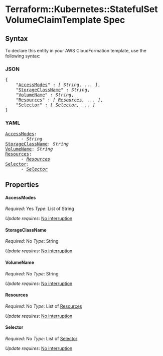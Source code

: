 # Terraform::Kubernetes::StatefulSet VolumeClaimTemplate Spec

## Syntax

To declare this entity in your AWS CloudFormation template, use the following syntax:

### JSON

<pre>
{
    "<a href="#accessmodes" title="AccessModes">AccessModes</a>" : <i>[ String, ... ]</i>,
    "<a href="#storageclassname" title="StorageClassName">StorageClassName</a>" : <i>String</i>,
    "<a href="#volumename" title="VolumeName">VolumeName</a>" : <i>String</i>,
    "<a href="#resources" title="Resources">Resources</a>" : <i>[ <a href="volumeclaimtemplate-spec-resources.md">Resources</a>, ... ]</i>,
    "<a href="#selector" title="Selector">Selector</a>" : <i>[ <a href="volumeclaimtemplate-spec-selector.md">Selector</a>, ... ]</i>
}
</pre>

### YAML

<pre>
<a href="#accessmodes" title="AccessModes">AccessModes</a>: <i>
      - String</i>
<a href="#storageclassname" title="StorageClassName">StorageClassName</a>: <i>String</i>
<a href="#volumename" title="VolumeName">VolumeName</a>: <i>String</i>
<a href="#resources" title="Resources">Resources</a>: <i>
      - <a href="volumeclaimtemplate-spec-resources.md">Resources</a></i>
<a href="#selector" title="Selector">Selector</a>: <i>
      - <a href="volumeclaimtemplate-spec-selector.md">Selector</a></i>
</pre>

## Properties

#### AccessModes

_Required_: Yes
_Type_: List of String

_Update requires_: [No interruption](https://docs.aws.amazon.com/AWSCloudFormation/latest/UserGuide/using-cfn-updating-stacks-update-behaviors.html#update-no-interrupt)

#### StorageClassName

_Required_: No
_Type_: String

_Update requires_: [No interruption](https://docs.aws.amazon.com/AWSCloudFormation/latest/UserGuide/using-cfn-updating-stacks-update-behaviors.html#update-no-interrupt)

#### VolumeName

_Required_: No
_Type_: String

_Update requires_: [No interruption](https://docs.aws.amazon.com/AWSCloudFormation/latest/UserGuide/using-cfn-updating-stacks-update-behaviors.html#update-no-interrupt)

#### Resources

_Required_: No
_Type_: List of <a href="volumeclaimtemplate-spec-resources.md">Resources</a>

_Update requires_: [No interruption](https://docs.aws.amazon.com/AWSCloudFormation/latest/UserGuide/using-cfn-updating-stacks-update-behaviors.html#update-no-interrupt)

#### Selector

_Required_: No
_Type_: List of <a href="volumeclaimtemplate-spec-selector.md">Selector</a>

_Update requires_: [No interruption](https://docs.aws.amazon.com/AWSCloudFormation/latest/UserGuide/using-cfn-updating-stacks-update-behaviors.html#update-no-interrupt)

